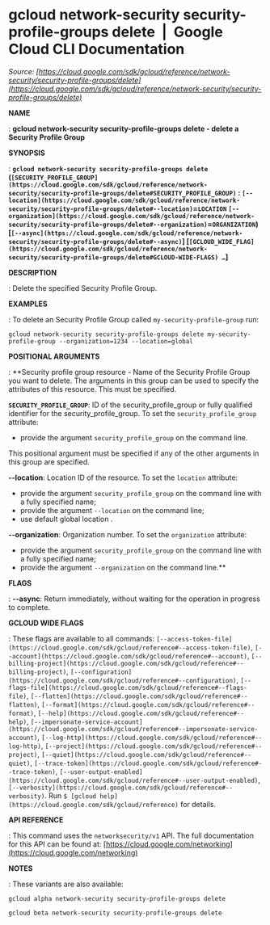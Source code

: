 # gcloud network-security security-profile-groups delete  |  Google Cloud CLI Documentation

*Source: [https://cloud.google.com/sdk/gcloud/reference/network-security/security-profile-groups/delete](https://cloud.google.com/sdk/gcloud/reference/network-security/security-profile-groups/delete)*

**NAME**

: **gcloud network-security security-profile-groups delete - delete a Security Profile Group**

**SYNOPSIS**

: **`gcloud network-security security-profile-groups delete` (`[SECURITY_PROFILE_GROUP](https://cloud.google.com/sdk/gcloud/reference/network-security/security-profile-groups/delete#SECURITY_PROFILE_GROUP)` : `[--location](https://cloud.google.com/sdk/gcloud/reference/network-security/security-profile-groups/delete#--location)`=`LOCATION` `[--organization](https://cloud.google.com/sdk/gcloud/reference/network-security/security-profile-groups/delete#--organization)`=`ORGANIZATION`) [`[--async](https://cloud.google.com/sdk/gcloud/reference/network-security/security-profile-groups/delete#--async)`] [`[GCLOUD_WIDE_FLAG](https://cloud.google.com/sdk/gcloud/reference/network-security/security-profile-groups/delete#GCLOUD-WIDE-FLAGS) …`]**

**DESCRIPTION**

: Delete the specified Security Profile Group.

**EXAMPLES**

: To delete an Security Profile Group called
`my-security-profile-group` run:

```
gcloud network-security security-profile-groups delete my-security-profile-group --organization=1234 --location=global
```

**POSITIONAL ARGUMENTS**

: **Security profile group resource - Name of the Security Profile Group you want to
delete. The arguments in this group can be used to specify the attributes of
this resource.
This must be specified.

**`SECURITY_PROFILE_GROUP`**:
ID of the security_profile_group or fully qualified identifier for the
security_profile_group.
To set the `security_profile_group` attribute:

- provide the argument `security_profile_group` on the command line.

This positional argument must be specified if any of the other arguments in this
group are specified.

**--location**:
Location ID of the resource.
To set the `location` attribute:

- provide the argument `security_profile_group` on the command line
with a fully specified name;
- provide the argument `--location` on the command line;
- use default global location .

**--organization**:
Organization number.
To set the `organization` attribute:

- provide the argument `security_profile_group` on the command line
with a fully specified name;
- provide the argument `--organization` on the command line.**

**FLAGS**

: **--async**:
Return immediately, without waiting for the operation in progress to complete.

**GCLOUD WIDE FLAGS**

: These flags are available to all commands: `[--access-token-file](https://cloud.google.com/sdk/gcloud/reference#--access-token-file)`,
`[--account](https://cloud.google.com/sdk/gcloud/reference#--account)`, `[--billing-project](https://cloud.google.com/sdk/gcloud/reference#--billing-project)`,
`[--configuration](https://cloud.google.com/sdk/gcloud/reference#--configuration)`,
`[--flags-file](https://cloud.google.com/sdk/gcloud/reference#--flags-file)`,
`[--flatten](https://cloud.google.com/sdk/gcloud/reference#--flatten)`, `[--format](https://cloud.google.com/sdk/gcloud/reference#--format)`, `[--help](https://cloud.google.com/sdk/gcloud/reference#--help)`, `[--impersonate-service-account](https://cloud.google.com/sdk/gcloud/reference#--impersonate-service-account)`,
`[--log-http](https://cloud.google.com/sdk/gcloud/reference#--log-http)`,
`[--project](https://cloud.google.com/sdk/gcloud/reference#--project)`, `[--quiet](https://cloud.google.com/sdk/gcloud/reference#--quiet)`, `[--trace-token](https://cloud.google.com/sdk/gcloud/reference#--trace-token)`, `[--user-output-enabled](https://cloud.google.com/sdk/gcloud/reference#--user-output-enabled)`,
`[--verbosity](https://cloud.google.com/sdk/gcloud/reference#--verbosity)`.
Run `$ [gcloud help](https://cloud.google.com/sdk/gcloud/reference)` for details.

**API REFERENCE**

: This command uses the `networksecurity/v1` API. The full
documentation for this API can be found at: [https://cloud.google.com/networking](https://cloud.google.com/networking)

**NOTES**

: These variants are also available:

```
gcloud alpha network-security security-profile-groups delete
```

```
gcloud beta network-security security-profile-groups delete
```